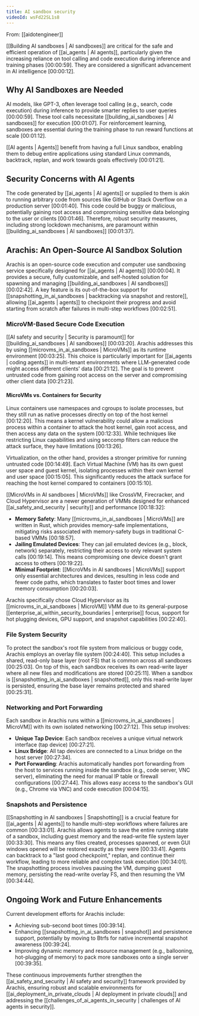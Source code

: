 ```yaml
---
title: AI sandbox security
videoId: wsFd22SL1s8
---
```


From: [[aidotengineer]] <br/> 

[[Building AI sandboxes | AI sandboxes]] are critical for the safe and efficient operation of [[ai_agents | AI agents]], particularly given the increasing reliance on tool calling and code execution during inference and training phases <a class="yt-timestamp" data-t="00:00:59">[00:00:59]</a>. They are considered a significant advancement in AI intelligence <a class="yt-timestamp" data-t="00:00:12">[00:00:12]</a>.

## Why AI Sandboxes are Needed
AI models, like GPT-3, often leverage tool calling (e.g., search, code execution) during inference to provide smarter replies to user queries <a class="yt-timestamp" data-t="00:00:59">[00:00:59]</a>. These tool calls necessitate [[building_ai_sandboxes | AI sandboxes]] for execution <a class="yt-timestamp" data-t="00:01:07">[00:01:07]</a>. For reinforcement learning, sandboxes are essential during the training phase to run reward functions at scale <a class="yt-timestamp" data-t="00:01:12">[00:01:12]</a>.

[[AI agents | Agents]] benefit from having a full Linux sandbox, enabling them to debug entire applications using standard Linux commands, backtrack, replan, and work towards goals effectively <a class="yt-timestamp" data-t="00:01:21">[00:01:21]</a>.

## Security Concerns with AI Agents
The code generated by [[ai_agents | AI agents]] or supplied to them is akin to running arbitrary code from sources like GitHub or Stack Overflow on a production server <a class="yt-timestamp" data-t="00:01:40">[00:01:40]</a>. This code could be buggy or malicious, potentially gaining root access and compromising sensitive data belonging to the user or clients <a class="yt-timestamp" data-t="00:01:46">[00:01:46]</a>. Therefore, robust security measures, including strong lockdown mechanisms, are paramount within [[building_ai_sandboxes | AI sandboxes]] <a class="yt-timestamp" data-t="00:01:37">[00:01:37]</a>.

## Arachis: An Open-Source AI Sandbox Solution
Arachis is an open-source code execution and computer use sandboxing service specifically designed for [[ai_agents | AI agents]] <a class="yt-timestamp" data-t="00:00:04">[00:00:04]</a>. It provides a secure, fully customizable, and self-hosted solution for spawning and managing [[building_ai_sandboxes | AI sandboxes]] <a class="yt-timestamp" data-t="00:02:42">[00:02:42]</a>. A key feature is its out-of-the-box support for [[snapshotting_in_ai_sandboxes | backtracking via snapshot and restore]], allowing [[ai_agents | agents]] to checkpoint their progress and avoid starting from scratch after failures in multi-step workflows <a class="yt-timestamp" data-t="00:02:51">[00:02:51]</a>.

### MicroVM-Based Secure Code Execution
[[AI safety and security | Security is paramount]] for [[building_ai_sandboxes | AI sandboxes]] <a class="yt-timestamp" data-t="00:03:20">[00:03:20]</a>. Arachis addresses this by using [[microvms_in_ai_sandboxes | MicroVMs]] as its runtime environment <a class="yt-timestamp" data-t="00:03:25">[00:03:25]</a>. This choice is particularly important for [[ai_agents | coding agents]] in multi-tenant environments where LLM-generated code might access different clients' data <a class="yt-timestamp" data-t="00:21:12">[00:21:12]</a>. The goal is to prevent untrusted code from gaining root access on the server and compromising other client data <a class="yt-timestamp" data-t="00:21:23">[00:21:23]</a>.

#### MicroVMs vs. Containers for Security
Linux containers use namespaces and cgroups to isolate processes, but they still run as native processes directly on top of the host kernel <a class="yt-timestamp" data-t="00:12:20">[00:12:20]</a>. This means a kernel vulnerability could allow a malicious process within a container to attack the host kernel, gain root access, and then access any data on the system <a class="yt-timestamp" data-t="00:12:33">[00:12:33]</a>. While techniques like restricting Linux capabilities and using seccomp filters can reduce the attack surface, they have limitations <a class="yt-timestamp" data-t="00:13:26">[00:13:26]</a>.

Virtualization, on the other hand, provides a stronger primitive for running untrusted code <a class="yt-timestamp" data-t="00:14:49">[00:14:49]</a>. Each Virtual Machine (VM) has its own guest user space and guest kernel, isolating processes within their own kernel and user space <a class="yt-timestamp" data-t="00:15:05">[00:15:05]</a>. This significantly reduces the attack surface for reaching the host kernel compared to containers <a class="yt-timestamp" data-t="00:15:10">[00:15:10]</a>.

[[MicroVMs in AI sandboxes | MicroVMs]] like CrossVM, Firecracker, and Cloud Hypervisor are a newer generation of VMMs designed for enhanced [[ai_safety_and_security | security]] and performance <a class="yt-timestamp" data-t="00:18:32">[00:18:32]</a>:
*   **Memory Safety**: Many [[microvms_in_ai_sandboxes | MicroVMs]] are written in Rust, which provides memory-safe implementations, mitigating risks associated with memory-safety bugs in traditional C-based VMMs <a class="yt-timestamp" data-t="00:18:57">[00:18:57]</a>.
*   **Jailing Emulated Devices**: They can jail emulated devices (e.g., block, network) separately, restricting their access to only relevant system calls <a class="yt-timestamp" data-t="00:19:14">[00:19:14]</a>. This means compromising one device doesn't grant access to others <a class="yt-timestamp" data-t="00:19:22">[00:19:22]</a>.
*   **Minimal Footprint**: [[MicroVMs in AI sandboxes | MicroVMs]] support only essential architectures and devices, resulting in less code and fewer code paths, which translates to faster boot times and lower memory consumption <a class="yt-timestamp" data-t="00:20:03">[00:20:03]</a>.

Arachis specifically chose Cloud Hypervisor as its [[microvms_in_ai_sandboxes | MicroVM]] VMM due to its general-purpose [[enterprise_ai_within_security_boundaries | enterprise]] focus, support for hot plugging devices, GPU support, and snapshot capabilities <a class="yt-timestamp" data-t="00:22:40">[00:22:40]</a>.

### File System Security
To protect the sandbox's root file system from malicious or buggy code, Arachis employs an overlay file system <a class="yt-timestamp" data-t="00:24:40">[00:24:40]</a>. This setup includes a shared, read-only base layer (root FS) that is common across all sandboxes <a class="yt-timestamp" data-t="00:25:03">[00:25:03]</a>. On top of this, each sandbox receives its own read-write layer where all new files and modifications are stored <a class="yt-timestamp" data-t="00:25:11">[00:25:11]</a>. When a sandbox is [[snapshotting_in_ai_sandboxes | snapshotted]], only this read-write layer is persisted, ensuring the base layer remains protected and shared <a class="yt-timestamp" data-t="00:25:31">[00:25:31]</a>.

### Networking and Port Forwarding
Each sandbox in Arachis runs within a [[microvms_in_ai_sandboxes | MicroVM]] with its own isolated networking <a class="yt-timestamp" data-t="00:27:12">[00:27:12]</a>. This setup involves:
*   **Unique Tap Device**: Each sandbox receives a unique virtual network interface (tap device) <a class="yt-timestamp" data-t="00:27:21">[00:27:21]</a>.
*   **Linux Bridge**: All tap devices are connected to a Linux bridge on the host server <a class="yt-timestamp" data-t="00:27:34">[00:27:34]</a>.
*   **Port Forwarding**: Arachis automatically handles port forwarding from the host to services running inside the sandbox (e.g., code server, VNC server), eliminating the need for manual IP table or firewall configurations <a class="yt-timestamp" data-t="00:27:44">[00:27:44]</a>. This allows easy access to the sandbox's GUI (e.g., Chrome via VNC) and code execution <a class="yt-timestamp" data-t="00:04:15">[00:04:15]</a>.

### Snapshots and Persistence
[[Snapshotting in AI sandboxes | Snapshotting]] is a crucial feature for [[ai_agents | AI agents]] to handle multi-step workflows where failures are common <a class="yt-timestamp" data-t="00:33:01">[00:33:01]</a>. Arachis allows agents to save the entire running state of a sandbox, including guest memory and the read-write file system layer <a class="yt-timestamp" data-t="00:33:30">[00:33:30]</a>. This means any files created, processes spawned, or even GUI windows opened will be restored exactly as they were <a class="yt-timestamp" data-t="00:33:41">[00:33:41]</a>. Agents can backtrack to a "last good checkpoint," replan, and continue their workflow, leading to more reliable and complex task execution <a class="yt-timestamp" data-t="00:34:01">[00:34:01]</a>. The snapshotting process involves pausing the VM, dumping guest memory, persisting the read-write overlay FS, and then resuming the VM <a class="yt-timestamp" data-t="00:34:44">[00:34:44]</a>.

## Ongoing Work and Future Enhancements
Current development efforts for Arachis include:
*   Achieving sub-second boot times <a class="yt-timestamp" data-t="00:39:14">[00:39:14]</a>.
*   Enhancing [[snapshotting_in_ai_sandboxes | snapshot]] and persistence support, potentially by moving to Btrfs for native incremental snapshot awareness <a class="yt-timestamp" data-t="00:39:24">[00:39:24]</a>.
*   Improving dynamic memory and resource management (e.g., ballooning, hot-plugging of memory) to pack more sandboxes onto a single server <a class="yt-timestamp" data-t="00:39:35">[00:39:35]</a>.

These continuous improvements further strengthen the [[ai_safety_and_security | AI safety and security]] framework provided by Arachis, ensuring robust and scalable environments for [[ai_deployment_in_private_clouds | AI deployment in private clouds]] and addressing the [[challenges_of_ai_agents_in_security | challenges of AI agents in security]].